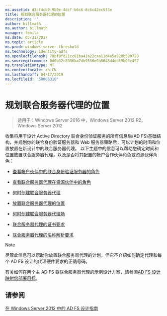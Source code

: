 ```yaml
---
ms.assetid: d3cf4cb9-9b9e-4dcf-b6c6-8c6c42ec5f3e
title: 规划联合服务器代理的位置
description: ''
author: billmath
ms.author: billmath
manager: femila
ms.date: 05/31/2017
ms.topic: article
ms.prod: windows-server-threshold
ms.technology: identity-adfs
ms.openlocfilehash: 79bf9fd21cc61ba41a22caa11d4e5a920b509720
ms.sourcegitcommit: 0d0b32c8986ba7db9536e0b8648d4ddf9b03e452
ms.translationtype: MT
ms.contentlocale: zh-CN
ms.lasthandoff: 04/17/2019
ms.locfileid: "59865318"
---
```

# <a name="planning-federation-server-proxy-placement"></a>规划联合服务器代理的位置

>适用于：Windows Server 2016 中，Windows Server 2012 R2、 Windows Server 2012

收集将用于设计 Active Directory 联合身份验证服务的所有信息后\(AD FS\)基础结构，并规划你的联合身份验证服务器和 Web 服务器策略后，可以计划的时间和位置放置在新设计中的联合服务器代理。 以下主题中的信息可以帮助您确定时间和位置放置联合服务器代理，以及是否将其配置的帐户合作伙伴角色或资源伙伴角色：  
  
-   [查看帐户伙伴中的联合身份验证服务器的角色](Review-the-Role-of-the-Federation-Server-in-the-Account-Partner.md)  
  
-   [查看联合服务器代理在资源伙伴中的角色](Review-the-Role-of-the-Federation-Server-Proxy-in-the-Resource-Partner.md)  
  
-   [何时创建联合服务器代理](When-to-Create-a-Federation-Server-Proxy.md)  
  
-   [放置联合服务器代理的位置](Where-to-Place-a-Federation-Server-Proxy.md)  
  
-   [何时创建联合服务器代理场](When-to-Create-a-Federation-Server-Proxy-Farm.md)  
  
-   [联合服务器代理的证书要求](Certificate-Requirements-for-Federation-Server-Proxies.md)  
  
-   [联合服务器代理的名称解析要求](Name-Resolution-Requirements-for-Federation-Server-Proxies.md)  
  
> [!NOTE]  
> 尽管此信息可以帮助你放置联合服务器代理的计划，但它不介绍如何确定代理和每个 AD FS 设计的代理硬件要求的正确号码。  
  
有关如何在两个主 AD FS 将联合服务器代理的示例设计方案，请参阅[AD FS 设计映射您部署目标](Mapping-Your-Deployment-Goals-to-an-AD-FS-Design.md)。  

## <a name="see-also"></a>请参阅
[在 Windows Server 2012 中的 AD FS 设计指南](AD-FS-Design-Guide-in-Windows-Server-2012.md)
  

